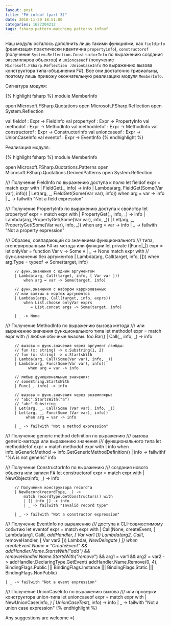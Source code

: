 ```yaml
---
layout: post
title: "F# infoof (part 3)"
date: 2010-11-20 18:51:00
categories: 1627204212
tags: fsharp pattern-matching patterns infoof
---
```

Наш модуль осталось дополнить лишь такими функциями, как `fieldinfo` (реализация практически идентична `propertyinfo`), `constructorof` (получение `System.Reflection.ConstructorInfo` по выражению создания экземпляров объектов) и `unioncaseof` (получение `Microsoft.FSharp.Reflection .UnionCaseInfo` по выражению вызова конструктора типа-объдинения F#). Все они достаточно тривиальны, поэтому лишь привожу окончательную реализацию модуля `MemberInfo`.

Сигнатура модуля:

{% highlight fsharp %}
module MemberInfo

open Microsoft.FSharp.Quotations
open Microsoft.FSharp.Reflection
open System.Reflection

val fieldof       : Expr -> FieldInfo
val propertyof    : Expr -> PropertyInfo
val methodof      : Expr -> MethodInfo
val methoddefof   : Expr -> MethodInfo
val constructorof : Expr -> ConstructorInfo
val unioncaseof   : Expr -> UnionCaseInfo
val eventof       : Expr -> EventInfo
{% endhighlight %}

Реализация модуля:

{% highlight fsharp %}
module MemberInfo

open Microsoft.FSharp.Quotations.Patterns
open Microsoft.FSharp.Quotations.DerivedPatterns
open System.Reflection

/// Получение FieldInfo по выражению доступа к полю
let fieldof expr =
    match expr with
        | FieldGet(_, info) -> info
        | Lambda(arg, FieldGet(Some(Var var), info))
        | Let(arg, _, FieldGet(Some(Var var), info))
            when arg = var -> info
        | _ -> failwith "Not a field expression"

/// Получение PropertyInfo по выражению доступа к свойству
let propertyof expr =
    match expr with
        | PropertyGet(_, info, _) -> info
        | Lambda(arg, PropertyGet(Some(Var var), info, _))
        | Let(arg, _, PropertyGet(Some(Var var), info, _))
            when arg = var -> info
        | _ -> failwith "Not a property expression"

/// Образец, совпадающий со значением функционального
/// типа, сгенерированным F# из метода или функции
let private (|Func|_|) expr =
    let onlyVar = function Var v -> Some v | _ -> None
    match expr with
        // функ.значения без аргументов
        | Lambda(arg, Call(target, info, []))
            when arg.Type = typeof<unit> -> Some(target, info)

        // функ.значения с одним аргументом
        | Lambda(arg, Call(target, info, [ Var var ]))
            when arg = var -> Some(target, info)

        // функ.значения с набором каррированных
        // или взятых в кортеж аргументов
        | Lambdas(args, Call(target, info, exprs))
            when List.choose onlyVar exprs
               = List.concat args -> Some(target, info)

        | _ -> None

/// Получение MethodInfo по выражению вызова метода
/// или выражению значения функционального типа
let methodof expr =
    match expr with
        // любые обычные вызовы: foo.Bar()
        | Call(_, info, _) -> info

        // вызовы и функ.значения через аргумент лямбды:
        // fun (x: string) -> x.Substring(1, 2)
        // fun (x: string) -> x.StartsWith
        | Lambda(arg, Call(Some(Var var), info, _))
        | Lambda(arg, Func(Some(Var var), info))
              when arg = var -> info

        // любые функциональные значения:
        // someString.StartsWith
        | Func(_, info) -> info

        // вызовы и функ.значения через экземпляры:
        // "abc".StartsWith("a")
        // "abc".Substring
        | Let(arg, _, Call(Some (Var var), info, _))
        | Let(arg, _, Func(Some (Var var), info))
             when arg = var -> info

        | _ -> failwith "Not a method expression"

/// Получение generic method definition по выражению
/// вызова generic-метода или выражению значения
/// функционального типа
let methoddefof expr =
    match methodof expr with
    | info when info.IsGenericMethod ->
                info.GetGenericMethodDefinition()
    | info -> failwithf "%A is not generic" info

/// Получение ConstructorInfo по выражению
/// создания нового объекта или записи F#
let constructorof expr =
    match expr with
        | NewObject(info, _) -> info

        // Получения конструктора record'а
        | NewRecord(recordType, _) ->
            match recordType.GetConstructors() with
            | [| info |] -> info
            | _ -> failwith "Invalid record type"

        | _ -> failwith "Not a constructor expression"

/// Получение EventInfo по выражению
/// доступа к CLI-совместимому событию
let eventof expr =
    match expr with
    | Call(None, createEvent, [
            Lambda(arg1, Call(_,    addHandler, [ Var var1 ]))
            Lambda(arg2, Call(_, removeHandler, [ Var var2 ]))
            Lambda(_, NewDelegate _)
          ])
      when createEvent.Name = "CreateEvent"
        &&    addHandler.Name.StartsWith("add_")
        && removeHandler.Name.StartsWith("remove_")
        && arg1 = var1
        && arg2 = var2 ->
           addHandler.DeclaringType.GetEvent(
               addHandler.Name.Remove(0, 4),
               BindingFlags.Public ||| BindingFlags.Instance |||
               BindingFlags.Static ||| BindingFlags.NonPublic)

    | _ -> failwith "Not a event expression"

/// Получение UnionCaseInfo по выражению вызова
/// или проверки конструктора union-типа
let unioncaseof expr =
    match expr with
    | NewUnionCase(info, _)
    | UnionCaseTest(_, info) -> info
    | _ -> failwith "Not a union case expression"
{% endhighlight %}

Any suggestions are welcome =)